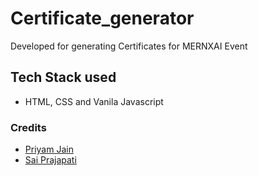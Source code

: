 # Certificate_generator
Developed for generating Certificates for MERNXAI Event

## Tech Stack used
  - HTML, CSS and Vanila Javascript


### Credits
- [Priyam Jain ](https://github.com/Priyamjain1105)  
- [Sai Prajapati](https://github.com/saiprajapati) 

